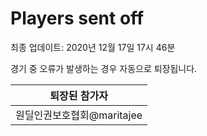 # Players sent off
최종 업데이트: 2020년 12월 17일 17시 46분


경기 중 오류가 발생하는 경우 자동으로 퇴장됩니다.


| 퇴장된 참가자 |
|:---:|
| 원딜인권보호협회@maritajee |